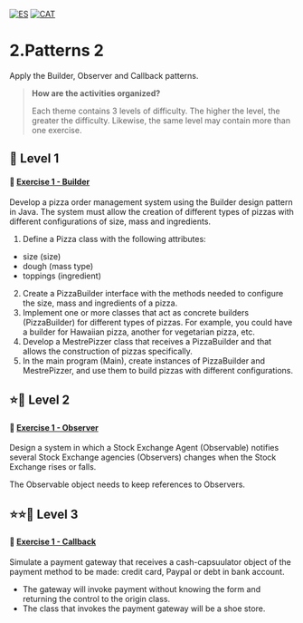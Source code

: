 [![ES](https://img.shields.io/badge/ES-red.svg?logo=googletranslate&logoColor=white)](https://github.com/ariamdev/IT-ACADEMY-SPRINT-3/blob/master/src/main/java/SPRINT%203/Tasca%20S3%2002%20Patterns%202/README.es.md)
[![CAT](https://img.shields.io/badge/CAT-yellow.svg?logo=googletranslate&logoColor=white)](https://github.com/ariamdev/IT-ACADEMY-SPRINT-3/blob/master/src/main/java/SPRINT%203/Tasca%20S3%2002%20Patterns%202/README.cat.md)


2.Patterns 2
=

Apply the Builder, Observer and Callback patterns.


>**How are the activities organized?**
>
>Each theme contains 3 levels of difficulty. The higher the level, the greater the difficulty. Likewise, the same level may contain more than one exercise.


🌟 Level 1
-

#### 📍 [Exercise 1 - Builder](https://github.com/ariamdev/IT-ACADEMY-SPRINT-3/tree/master/src/main/java/SPRINT%203/Tasca%20S3%2002%20Patterns%202/n1ex1Builder)

Develop a pizza order management system using the Builder design pattern in Java. The system must allow the creation of different types of pizzas with different configurations of size, mass and ingredients.

1. Define a Pizza class with the following attributes:
- size (size)
- dough (mass type)
- toppings (ingredient)
  
2. Create a PizzaBuilder interface with the methods needed to configure the size, mass and ingredients of a pizza.
3. Implement one or more classes that act as concrete builders (PizzaBuilder) for different types of pizzas. For example, you could have a builder for Hawaiian pizza, another for vegetarian pizza, etc.
4. Develop a MestrePizzer class that receives a PizzaBuilder and that allows the construction of pizzas specifically.
5. In the main program (Main), create instances of PizzaBuilder and MestrePizzer, and use them to build pizzas with different configurations.



⭐🌟 Level 2
-

#### 📍 [Exercise 1 - Observer](https://github.com/ariamdev/IT-ACADEMY-SPRINT-3/tree/master/src/main/java/SPRINT%203/Tasca%20S3%2002%20Patterns%202/n2ex1Observer)


Design a system in which a Stock Exchange Agent (Observable) notifies several Stock Exchange agencies (Observers) changes when the Stock Exchange rises or falls.

The Observable object needs to keep references to Observers.



⭐⭐🌟 Level 3
-

#### 📍 [Exercise 1 - Callback](https://github.com/ariamdev/IT-ACADEMY-SPRINT-3/tree/master/src/main/java/SPRINT%203/Tasca%20S3%2002%20Patterns%202/n3ex1CallBack)


Simulate a payment gateway that receives a cash-capsuulator object of the payment method to be made: credit card, Paypal or debt in bank account.

- The gateway will invoke payment without knowing the form and returning the control to the origin class.
- The class that invokes the payment gateway will be a shoe store.

